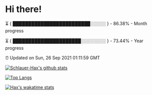 # Hi there!

⏳ { █████████████████████████░░░░░ } - 86.38% - Month progress

⏳ { ██████████████████████░░░░░░░░ } - 73.44% - Year progress

⏰ Updated on Sun, 26 Sep 2021 01:11:59 GMT


[![Schlauer-Hax's github stats](https://github-readme-stats.vercel.app/api?username=Schlauer-Hax&show_icons=true&theme=dark&count_private=true)](https://github.com/Schlauer-Hax)


[![Top Langs](https://github-readme-stats.vercel.app/api/top-langs/?username=Schlauer-Hax&layout=compact&theme=dark)](https://github.com/Schlauer-Hax?tab=repositories)


[![Hax's wakatime stats](https://github-readme-stats.vercel.app/api/wakatime?username=Hax&theme=dark)](https://wakatime.com/@Hax)

